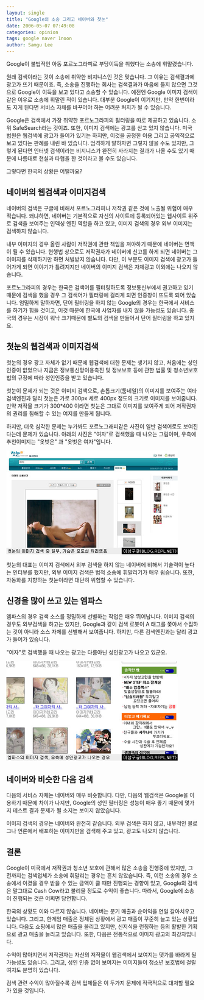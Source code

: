 ```yaml
---
layout: single
title: "Google의 소송 그리고 네이버와 첫눈"
date: 2006-05-07 07:49:08
categories: opinion
tags: google naver 1noon
author: Samgu Lee
---
```


Google이 불법적인 아동 포르노그라피로 부당이득을 취했다는 소송에 휘말렸습니다.

원래 검색이라는 것이 소송에 취약한 비지니스인 것은 맞습니다. 그 이유는 검색결과에 광고가 뜨기 때문이죠. 즉, 소송을 진행하는 회사는 검색결과가 마음에 들지 않으면 그것으로 Google이 이득을 보고 있다고 소송할 수 있습니다. 예전엔 Google 이미지 검색이 같은 이유로 소송에 휘말린 적이 있습니다. 대부분 Google이 이기지만, 만약 한번이라도 지게 된다면 서비스 자체를 바꾸어야 하는 어려운 처지가 될 수 있습니다.

Google은 검색에서 가장 취약한 포르노그라피의 필터링을 따로 제공하고 있습니다. 소위 SafeSearch라는 것이죠. 또한, 이미지 검색에는 광고를 싣고 있지 않습니다. 미국 법원은 웹검색에 광고가 들어가 있기는 하지만, 이것을 공정한 이용 그리고 공익적으로 보고 있다는 판례를 내린 바 있습니다. 엄격하게 말하자면 그렇지 않을 수도 있지만, 그렇게 된다면 인터넷 검색이라는 비지니스가 완전히 사라지는 결과가 나올 수도 있기 때문에 나름대로 현실과 타협을 한 것이라고 볼 수도 있습니다.

그렇다면 한국의 상황은 어떨까요?

## 네이버의 웹검색과 이미지검색

네이버의 검색은 구글에 비해서 포르노그라피나 저작권 같은 것에 노출될 위험이 매우 적습니다. 왜냐하면, 네이버는 기본적으로 자신의 사이트에 등록되어있는 웹사이트 위주로 검색을 보여주는 인덱싱 엔진 역할을 하고 있고, 이미지 검색의 경우 외부 이미지는 검색하지 않습니다.

내부 이미지의 경우 올린 사람이 저작권에 관한 책임을 져야하기 때문에 네이버는 면책이 될 수 있습니다. 현행법 상으로도 저작권자가 네이버에 신고를 하게 되면 네이버는 그 이미지를 삭제하기만 하면 처벌받지 않습니다. 다만, 이 부분도 이미지 검색에 광고가 들어가게 되면 이야기가 틀려지지만 네이버의 이미지 검색은 자체광고 이외에는 나오지 않습니다.

포르노그라피의 경우는 한국은 검색어를 필터링하도록 정보통신부에서 권고하고 있기 때문에 검색을 했을 경우 그 검색어가 필터링에 걸리게 되면 인증창이 뜨도록 되어 있습니다. 엄밀하게 말하자면, 단어 필터링을 하지 않는 Google의 경우는 한국에서 서비스를 하기가 힘들 것이고, 이것 때문에 한국에 사업자를 내지 않을 가능성도 있습니다. 중국의 경우는 시장이 워낙 크기때문에 별도의 검색을 만들어서 단어 필터링을 하고 있지요.

## 첫눈의 웹검색과 이미지검색

첫눈의 경우 광고 자체가 없기 때문에 웹검색에 대한 문제는 생기지 않고, 처음에는 성인인증이 없었으나 지금은 정보통신망이용촉진 및 정보보호 등에 관한 법률 및 청소년보호법의 규정에 따라 성인인증을 받고 있습니다.

첫눈이 문제가 되는 것은 이미지 검색으로, 손톱크기(툼네일)의 이미지를 보여주는 여타 검색엔진과 달리 첫눈은 가로 300px 세로 400px 정도의 크기로 이미지를 보여줍니다. 만약 저작물 크기가 300\*400 이라면 첫눈은 그대로 이미지를 보여주게 되어 저작권자의 권리를 침해할 수 있는 여지를 만들게 됩니다.

하지만, 더욱 심각한 문제는 누가봐도 포르노그래피같은 사진이 일반 검색어로도 보여진다는데 문제가 있습니다. 아래의 사진은 "여자"로 검색했을 때 나오는 그림이며, 우측에 추천이미지는 "옷벗은" 과 "옷벗은 여자"입니다.

![첫눈에서 보여지는 누드사진](/assets/fs_node_image.jpg)

첫눈의 대표는 이미지 검색에서 외부 검색을 하지 않는 네이버에 비해서 기술력이 높다는 인터뷰를 했지만, 외부 이미지 검색은 법적 소송에 휘말리기가 매우 쉽습니다. 또한, 자동화를 지향하는 첫눈이라면 대단히 위험할 수 있습니다.

## 신경을 많이 쓰고 있는 엠파스

엠파스의 경우 검색 소스를 정밀하게 선별하는 작업은 매우 뛰어납니다. 이미지 검색의 경우도 외부검색을 하고는 있지만, Google과 같이 검색 로봇이 A 태그를 쫓아서 수집하는 것이 아니라 소스 자체를 선별해서 보여줍니다. 하지만, 다른 검색엔진과는 달리 광고가 들어가 있습니다.

"여자"로 검색했을 때 나오는 광고는 다름아닌 성인광고가 나오고 있군요.

![엠파스의 이미지검색, 우측에 성인광고가 나오는 경우가 있다.](/assets/empas_image_search.jpg)

## 네이버와 비슷한 다음 검색

다음의 서비스 자체는 네이버와 매우 비슷합니다. 다만, 다음의 웹검색은 Google을 이용하기 때문에 차이가 나지만, Google의 성인 필터링은 성능이 매우 좋기 때문에 몇가지 테스트 결과 문제가 될 소지는 보이지 않았습니다.

이미지 검색의 경우는 네이버와 완전히 같습니다. 외부 검색은 하지 않고, 내부적인 블로그나 언론에서 배포하는 이미지만을 검색해 주고 있고, 광고도 나오지 않습니다.

## 결론

Google이 미국에서 저작권과 청소년 보호에 관해서 많은 소송을 진행중에 있지만, 그 전까지는 검색업체가 소송에 휘말리는 경우는 흔치 않았습니다. 즉, 이런 소송의 경우 소송에서 이겼을 경우 받을 수 있는 금액이 클 때만 진행되는 경향이 있고, Google의 검색은 말그대로 Cash Cow라고 불리울 정도로 수익이 좋습니다. 따라서, Google에 소송이 진행되는 것은 어쩌면 당연합니다.

한국의 상황도 이와 다르지 않습니다. 네이버는 분기 매출과 순이익을 연일 갈아치우고 있습니다. 그리고, 한게임 매출은 정체된 상황에서 광고 매출이 꾸준히 늘고 있는 상황입니다. 다음도 쇼핑에서 많은 매출을 올리고 있지만, 신지식을 런칭하는 등의 활발한 기획으로 광고 매출을 늘리고 있습니다. 또한, 다음은 전통적으로 이미지 광고의 최강자입니다.

수익이 많아지면서 저작권자는 자신의 저작물이 웹검색에서 보여지는 댓가를 바라게 될 가능성도 있습니다. 그리고, 성인 인증 없이 보여지는 이미지들이 청소년 보호법에 걸릴 여지도 분명히 있습니다.

검색 관련 수익이 많아질수록 검색 업체들은 이 두가지 문제에 적극적으로 대처할 필요가 있을 것입니다.

